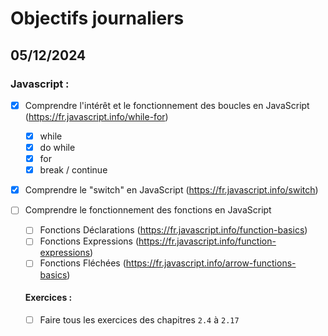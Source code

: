 # Objectifs journaliers

## 05/12/2024

### Javascript :

- [x] Comprendre l'intérêt et le fonctionnement des boucles en JavaScript (https://fr.javascript.info/while-for)
  - [x] while
  - [x] do while
  - [x] for
  - [x] break / continue
- [x] Comprendre le "switch" en JavaScript (https://fr.javascript.info/switch)
- [ ] Comprendre le fonctionnement des fonctions en JavaScript

  - [ ] Fonctions Déclarations (https://fr.javascript.info/function-basics)
  - [ ] Fonctions Expressions (https://fr.javascript.info/function-expressions)
  - [ ] Fonctions Fléchées (https://fr.javascript.info/arrow-functions-basics)

  #### Exercices :

  - [ ] Faire tous les exercices des chapitres `2.4` à `2.17`
